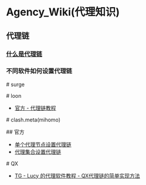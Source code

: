 # Agency_Wiki(代理知识)

## 代理链
### [什么是代理链](https://github.com/LaolunsiG/XiaoE_PCR/blob/main/Agency_Wiki/%E4%B8%AD%E8%BD%AC-%E4%BB%A3%E7%90%86%E9%93%BE.pdf)

### 不同软件如何设置代理链
\# surge

\# loon
- [官方 - 代理链教程](https://coffee-elderberry-22b.notion.site/a48b7ec42e704b95bff9ba6396785bd4)

\# clash.meta(mihomo)

\## 官方
- [单个代理节点设置代理链](https://wiki.metacubex.one/config/proxies/)
- [代理集合设置代理链](https://wiki.metacubex.one/config/proxy-providers/)

\# QX
- [TG - Lucy 的代理软件教程 - QX代理链的简单实现方法](https://t.me/Luca_Some/272)
